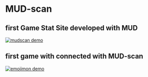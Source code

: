 # MUD-scan

## first Game Stat Site developed with MUD

[![mudscan demo](https://github.com/M-B-G-A/mud-scan/assets/7679722/972e5b9e-1efb-4ab0-b361-c4a2b92ab08b)](https://mudscan.buidl.day/?chainId=4242)


## first game with connected with MUD-scan

[![emojimon demo](https://github.com/M-B-G-A/mud-scan/assets/7679722/0b692817-58b5-46ab-88bf-856f8eb84da3)](https://emojimon.buidl.day/?chainId=4242)

